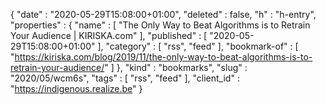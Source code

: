 {
  "date" : "2020-05-29T15:08:00+01:00",
  "deleted" : false,
  "h" : "h-entry",
  "properties" : {
    "name" : [ "The Only Way to Beat Algorithms is to Retrain Your Audience | KIRISKA.com" ],
    "published" : [ "2020-05-29T15:08:00+01:00" ],
    "category" : [ "rss", "feed" ],
    "bookmark-of" : [ "https://kiriska.com/blog/2019/11/the-only-way-to-beat-algorithms-is-to-retrain-your-audience/" ]
  },
  "kind" : "bookmarks",
  "slug" : "2020/05/wcm6s",
  "tags" : [ "rss", "feed" ],
  "client_id" : "https://indigenous.realize.be"
}
